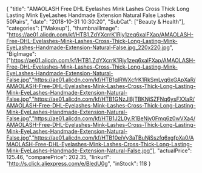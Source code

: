 {
	"title": "AMAOLASH Free DHL Eyelashes Mink Lashes Cross Thick Long Lasting Mink EyeLashes Handmade Extension Natural False Lashes 50Pairs",
	"date": "2018-10-31 10:30:20",
	"SubCat": ["Beauty & Health"],
	"categories": ["Makeup"],
	"thumbnailImage": "https://ae01.alicdn.com/kf/HTB1.ZdYXcrrK1Rjy1zeq6xalFXap/AMAOLASH-Free-DHL-Eyelashes-Mink-Lashes-Cross-Thick-Long-Lasting-Mink-EyeLashes-Handmade-Extension-Natural-False.jpg_220x220.jpg",
	"BigImage": ["https://ae01.alicdn.com/kf/HTB1.ZdYXcrrK1Rjy1zeq6xalFXap/AMAOLASH-Free-DHL-Eyelashes-Mink-Lashes-Cross-Thick-Long-Lasting-Mink-EyeLashes-Handmade-Extension-Natural-False.jpg","https://ae01.alicdn.com/kf/HTB1qlRWXcfrK1RkSmLyq6xGApXaR/AMAOLASH-Free-DHL-Eyelashes-Mink-Lashes-Cross-Thick-Long-Lasting-Mink-EyeLashes-Handmade-Extension-Natural-False.jpg","https://ae01.alicdn.com/kf/HTB1GNzJl8jTBKNjSZFNq6ysFXXaR/AMAOLASH-Free-DHL-Eyelashes-Mink-Lashes-Cross-Thick-Long-Lasting-Mink-EyeLashes-Handmade-Extension-Natural-False.jpg","https://ae01.alicdn.com/kf/HTB1J2L0y.R1BeNjy0Fmq6z0wVXa4/AMAOLASH-Free-DHL-Eyelashes-Mink-Lashes-Cross-Thick-Long-Lasting-Mink-EyeLashes-Handmade-Extension-Natural-False.jpg","https://ae01.alicdn.com/kf/HTB10eiVy3aTBuNjSszfq6xgfpXa0/AMAOLASH-Free-DHL-Eyelashes-Mink-Lashes-Cross-Thick-Long-Lasting-Mink-EyeLashes-Handmade-Extension-Natural-False.jpg"],
	"actualPrice": 125.46,
	"comparePrice": 202.35,
	"linkurl": "http://s.click.aliexpress.com/e/BledU0g",
	"inStock": 118
}
